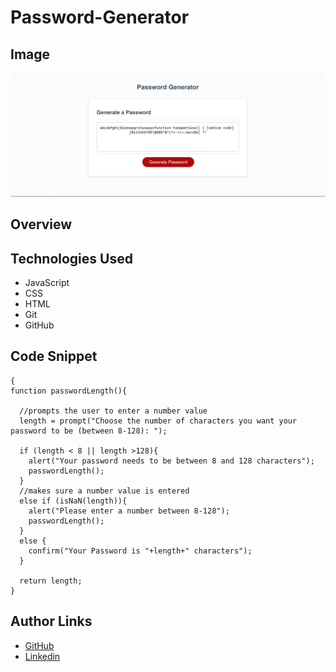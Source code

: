 # Password-Generator

## Image 
![PassWord](./assets/Password%20Generator.JPG)

## Overview

## Technologies Used
- JavaScript
- CSS
- HTML
- Git
- GitHub

## Code Snippet
``` 
{
function passwordLength(){
  
  //prompts the user to enter a number value
  length = prompt("Choose the number of characters you want your password to be (between 8-128): ");

  if (length < 8 || length >128){
    alert("Your password needs to be between 8 and 128 characters");
    passwordLength();
  }
  //makes sure a number value is entered 
  else if (isNaN(length)){
    alert("Please enter a number between 8-128");
    passwordLength();
  }
  else {
    confirm("Your Password is "+length+" characters");
  }

  return length;
}
```

## Author Links
- [GitHub](https://github.com/mkelly3)
- [Linkedin](https://www.linkedin.com/in/morgan-kelly15/)